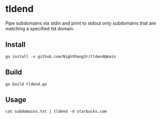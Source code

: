 # tldend
Pipe subdomains via stdin and print to stdout only subdomains that are matching a specified tld domain

## Install

```go install -v github.com/NightRang3r/tldend@main```

## Build

```go build tldend.go```

## Usage

```cat subdomains.txt | tldend -d starbucks.com```
